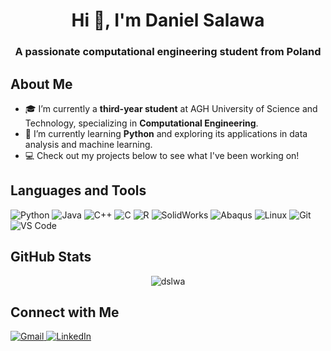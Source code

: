 <h1 align="center">Hi 👋, I'm Daniel Salawa</h1>
<h3 align="center">A passionate computational engineering student from Poland</h3>

<h2 align="left">About Me</h2>

- 🎓 I’m currently a **third-year student** at AGH University of Science and Technology, specializing in **Computational Engineering**.
- 🌱 I’m currently learning **Python** and exploring its applications in data analysis and machine learning.
- 💻 Check out my projects below to see what I've been working on!
<h2 align="left">Languages and Tools</h2>

<p align="left">
  <img src="https://img.shields.io/badge/Python-3776AB?style=for-the-badge&logo=python&logoColor=white" alt="Python">
  <img src="https://img.shields.io/badge/Java-ED8B00?style=for-the-badge&logo=openjdk&logoColor=white" alt="Java">
  <img src="https://img.shields.io/badge/C++-00599C?style=for-the-badge&logo=c%2B%2B&logoColor=white" alt="C++">
  <img src="https://img.shields.io/badge/C-A8B9CC?style=for-the-badge&logo=c&logoColor=white" alt="C">
  <img src="https://img.shields.io/badge/R-276DC3?style=for-the-badge&logo=r&logoColor=white" alt="R">
  <img src="https://img.shields.io/badge/SolidWorks-0078D4?style=for-the-badge&logo=dassault-systemes&logoColor=white" alt="SolidWorks">
  <img src="https://img.shields.io/badge/Abaqus-FF6600?style=for-the-badge&logo=dassault-systemes&logoColor=white" alt="Abaqus">
  <img src="https://img.shields.io/badge/Linux-FCC624?style=for-the-badge&logo=linux&logoColor=black" alt="Linux">
  <img src="https://img.shields.io/badge/Git-F05032?style=for-the-badge&logo=git&logoColor=white" alt="Git">
  <img src="https://img.shields.io/badge/Visual_Studio_Code-0078D4?style=for-the-badge&logo=visual%20studio%20code&logoColor=white" alt="VS Code">
</p>

<h2 align="left">GitHub Stats</h2>

<p align="center">
  <img src="https://github-readme-stats.vercel.app/api/top-langs?username=dslwa&hide=html,php,css&show_icons=true&theme=tokyonight&locale=en&layout=compact" alt="dslwa" />
</p>

<h2 align="left">Connect with Me</h2>

<p align="left">
  <a href="mailto:dslawa8@gmail.com">
    <img src="https://img.shields.io/badge/Gmail-D14836?style=for-the-badge&logo=gmail&logoColor=white" alt="Gmail">
  </a>
  <a href="https://www.linkedin.com/in/daniel-salawa-898728263/" target="_blank">
    <img src="https://img.shields.io/badge/LinkedIn-0077B5?style=for-the-badge&logo=linkedin&logoColor=white" alt="LinkedIn">
  </a>
</p>
